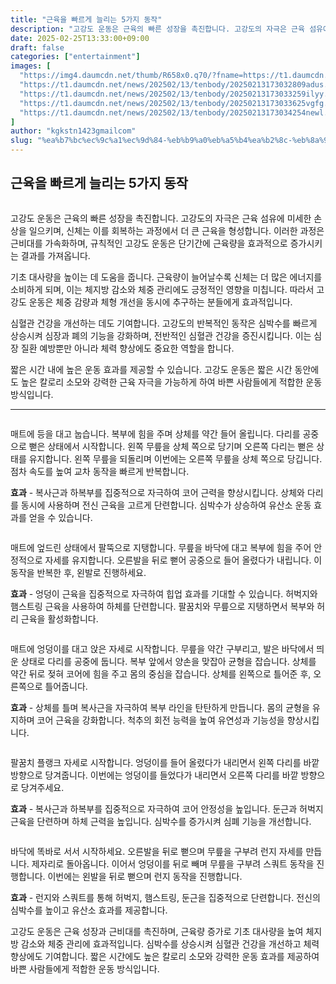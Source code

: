 ```yaml
---
title: "근육을 빠르게 늘리는 5가지 동작"
description: "고강도 운동은 근육의 빠른 성장을 촉진합니다. 고강도의 자극은 근육 섬유에 미세한 손상을 일으키며, 신체는 이를 회복하는 과정에서 더 큰 근육을 형성합니다. 이러한 과정은 근비대를 가속화하며, 규칙적인 고강도 운동은 단기간에 근육량을 효과적으로 증가시키는 결과를 가져옵"
date: 2025-02-25T13:33:00+09:00
draft: false
categories: ["entertainment"]
images: [
  "https://img4.daumcdn.net/thumb/R658x0.q70/?fname=https://t1.daumcdn.net/news/202502/13/tenbody/20250213173032447kfxm.jpg"
  "https://t1.daumcdn.net/news/202502/13/tenbody/20250213173032809adus.gif"
  "https://t1.daumcdn.net/news/202502/13/tenbody/20250213173033259ilyy.gif"
  "https://t1.daumcdn.net/news/202502/13/tenbody/20250213173033625vgfg.gif"
  "https://t1.daumcdn.net/news/202502/13/tenbody/20250213173034254newl.gif"
]
author: "kgkstn1423gmailcom"
slug: "%ea%b7%bc%ec%9c%a1%ec%9d%84-%eb%b9%a0%eb%a5%b4%ea%b2%8c-%eb%8a%98%eb%a6%ac%eb%8a%94-5%ea%b0%80%ec%a7%80-%eb%8f%99%ec%9e%91"
---
```


<h2 >근육을 빠르게 늘리는 5가지 동작</h2> <figure ><img src="https://img4.daumcdn.net/thumb/R658x0.q70/?fname=https://t1.daumcdn.net/news/202502/13/tenbody/20250213173032447kfxm.jpg" alt=""/></figure> <p>고강도 운동은 근육의 빠른 성장을 촉진합니다. 고강도의 자극은 근육 섬유에 미세한 손상을 일으키며, 신체는 이를 회복하는 과정에서 더 큰 근육을 형성합니다. 이러한 과정은 근비대를 가속화하며, 규칙적인 고강도 운동은 단기간에 근육량을 효과적으로 증가시키는 결과를 가져옵니다.</p> <p>기초 대사량을 높이는 데 도움을 줍니다. 근육량이 늘어날수록 신체는 더 많은 에너지를 소비하게 되며, 이는 체지방 감소와 체중 관리에도 긍정적인 영향을 미칩니다. 따라서 고강도 운동은 체중 감량과 체형 개선을 동시에 추구하는 분들에게 효과적입니다.</p> <p>심혈관 건강을 개선하는 데도 기여합니다. 고강도의 반복적인 동작은 심박수를 빠르게 상승시켜 심장과 폐의 기능을 강화하며, 전반적인 심혈관 건강을 증진시킵니다. 이는 심장 질환 예방뿐만 아니라 체력 향상에도 중요한 역할을 합니다.</p> <p>짧은 시간 내에 높은 운동 효과를 제공할 수 있습니다. 고강도 운동은 짧은 시간 동안에도 높은 칼로리 소모와 강력한 근육 자극을 가능하게 하여 바쁜 사람들에게 적합한 운동 방식입니다.</p> <hr /> <figure ><img src="https://t1.daumcdn.net/news/202502/13/tenbody/20250213173032809adus.gif" alt=""/></figure> <p>매트에 등을 대고 눕습니다. 복부에 힘을 주며 상체를 약간 들어 올립니다. 다리를 공중으로 뻗은 상태에서 시작합니다. 왼쪽 무릎을 상체 쪽으로 당기며 오른쪽 다리는 뻗은 상태를 유지합니다. 왼쪽 무릎을 되돌리며 이번에는 오른쪽 무릎을 상체 쪽으로 당깁니다. 점차 속도를 높여 교차 동작을 빠르게 반복합니다.</p> <p><strong>효과</strong> - 복사근과 하복부를 집중적으로 자극하여 코어 근력을 향상시킵니다. 상체와 다리를 동시에 사용하며 전신 근육을 고르게 단련합니다. 심박수가 상승하여 유산소 운동 효과를 얻을 수 있습니다.</p> <figure ><img src="https://t1.daumcdn.net/news/202502/13/tenbody/20250213173033259ilyy.gif" alt=""/></figure> <p>매트에 엎드린 상태에서 팔뚝으로 지탱합니다. 무릎을 바닥에 대고 복부에 힘을 주어 안정적으로 자세를 유지합니다. 오른발을 뒤로 뻗어 공중으로 들어 올렸다가 내립니다. 이 동작을 반복한 후, 왼발로 진행하세요.</p> <p><strong>효과</strong> - 엉덩이 근육을 집중적으로 자극하여 힙업 효과를 기대할 수 있습니다. 허벅지와 햄스트링 근육을 사용하여 하체를 단련합니다. 팔꿈치와 무릎으로 지탱하면서 복부와 허리 근육을 활성화합니다.</p> <figure ><img src="https://t1.daumcdn.net/news/202502/13/tenbody/20250213173033625vgfg.gif" alt=""/></figure> <p>매트에 엉덩이를 대고 앉은 자세로 시작합니다. 무릎을 약간 구부리고, 발은 바닥에서 띄운 상태로 다리를 공중에 둡니다. 복부 앞에서 양손을 맞잡아 균형을 잡습니다. 상체를 약간 뒤로 젖혀 코어에 힘을 주고 몸의 중심을 잡습니다. 상체를 왼쪽으로 틀어준 후, 오른쪽으로 틀어줍니다.</p> <p><strong>효과</strong> - 상체를 틀며 복사근을 자극하여 복부 라인을 탄탄하게 만듭니다. 몸의 균형을 유지하며 코어 근육을 강화합니다. 척추의 회전 능력을 높여 유연성과 기능성을 향상시킵니다.</p> <figure ><img src="https://t1.daumcdn.net/news/202502/13/tenbody/20250213173034254newl.gif" alt=""/></figure> <p>팔꿈치 플랭크 자세로 시작합니다. 엉덩이를 들어 올렸다가 내리면서 왼쪽 다리를 바깥 방향으로 당겨줍니다. 이번에는 엉덩이를 들었다가 내리면서 오른쪽 다리를 바깥 방향으로 당겨주세요.</p> <p><strong>효과</strong> - 복사근과 하복부를 집중적으로 자극하여 코어 안정성을 높입니다. 둔근과 허벅지 근육을 단련하며 하체 근력을 높입니다. 심박수를 증가시켜 심폐 기능을 개선합니다.</p> <figure ><img src="https://t1.daumcdn.net/news/202502/13/tenbody/20250213173034671ruwu.gif" alt=""/></figure> <p>바닥에 똑바로 서서 시작하세요. 오른발을 뒤로 뻗으며 무릎을 구부려 런지 자세를 만듭니다. 제자리로 돌아옵니다. 이어서 엉덩이를 뒤로 빼며 무릎을 구부려 스쿼트 동작을 진행합니다. 이번에는 왼발을 뒤로 뻗으며 런지 동작을 진행합니다.</p> <p><strong>효과</strong> - 런지와 스쿼트를 통해 허벅지, 햄스트링, 둔근을 집중적으로 단련합니다. 전신의 심박수를 높이고 유산소 효과를 제공합니다.</p> <p>고강도 운동은 근육 성장과 근비대를 촉진하며, 근육량 증가로 기초 대사량을 높여 체지방 감소와 체중 관리에 효과적입니다. 심박수를 상승시켜 심혈관 건강을 개선하고 체력 향상에도 기여합니다. 짧은 시간에도 높은 칼로리 소모와 강력한 운동 효과를 제공하여 바쁜 사람들에게 적합한 운동 방식입니다.</p>